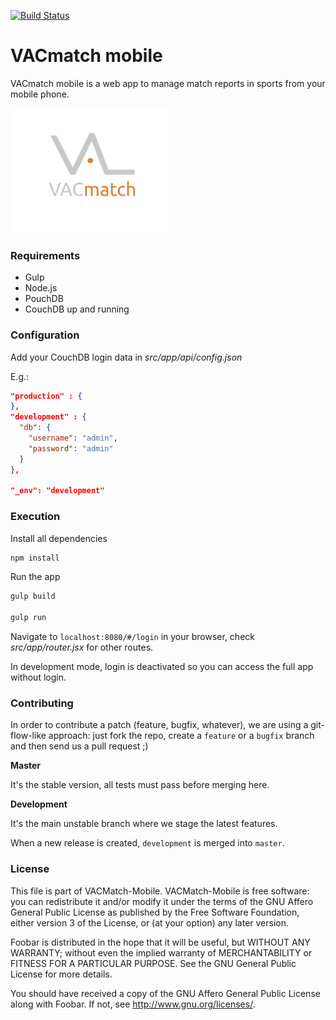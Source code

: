 [![Build Status](https://travis-ci.org/vacmatch/vacmatch-mobile.svg?branch=master)](https://travis-ci.org/vacmatch/vacmatch-mobile)

# VACmatch mobile
VACmatch mobile is a web app to manage match reports in sports from your mobile phone.

<img src="src/assets/img/logos/vacmatch.png" height="200" width="250" >

### Requirements

- Gulp
- Node.js
- PouchDB
- CouchDB up and running

### Configuration

Add your CouchDB login data in *src/app/api/config.json*

E.g.:
```json
"production" : {
},
"development" : {
  "db": {
    "username": "admin",
    "password": "admin"
  }
},

"_env": "development"
```

### Execution

Install all dependencies

```bash
npm install
```

Run the app

```bash
gulp build

gulp run
```

Navigate to `localhost:8080/#/login` in your browser, check *src/app/router.jsx* for other routes.

In development mode, login is deactivated so you can access the full app without login.

### Contributing

In order to contribute a patch (feature, bugfix, whatever), we are using a git-flow-like approach:
just fork the repo, create a `feature` or a `bugfix` branch and then send us a pull request ;)

**Master**

It's the stable version, all tests must pass before merging here.

**Development**

It's the main unstable branch where we stage the latest features.

When a new release is created, ```development``` is merged into ```master```.

### License

This file is part of VACMatch-Mobile.
VACMatch-Mobile is free software: you can redistribute it and/or modify
it under the terms of the GNU Affero General Public License as
published by the Free Software Foundation, either version 3 of
the License, or (at your option) any later version.

Foobar is distributed in the hope that it will be useful,
but WITHOUT ANY WARRANTY; without even the implied warranty of
MERCHANTABILITY or FITNESS FOR A PARTICULAR PURPOSE.  See the
GNU General Public License for more details.

You should have received a copy of the
GNU Affero General Public License along with Foobar.
If not, see <http://www.gnu.org/licenses/>.
